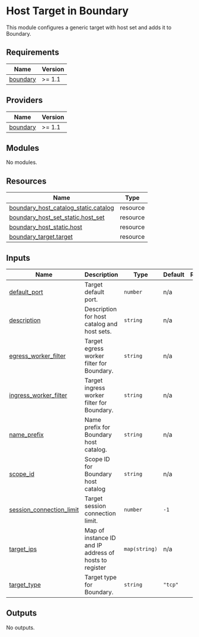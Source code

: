 # Host Target in Boundary

This module configures a generic target with host set and adds it
to Boundary.

## Requirements

| Name | Version |
|------|---------|
| <a name="requirement_boundary"></a> [boundary](#requirement\_boundary) | >= 1.1 |

## Providers

| Name | Version |
|------|---------|
| <a name="provider_boundary"></a> [boundary](#provider\_boundary) | >= 1.1 |

## Modules

No modules.

## Resources

| Name | Type |
|------|------|
| [boundary_host_catalog_static.catalog](https://registry.terraform.io/providers/hashicorp/boundary/latest/docs/resources/host_catalog_static) | resource |
| [boundary_host_set_static.host_set](https://registry.terraform.io/providers/hashicorp/boundary/latest/docs/resources/host_set_static) | resource |
| [boundary_host_static.host](https://registry.terraform.io/providers/hashicorp/boundary/latest/docs/resources/host_static) | resource |
| [boundary_target.target](https://registry.terraform.io/providers/hashicorp/boundary/latest/docs/resources/target) | resource |

## Inputs

| Name | Description | Type | Default | Required |
|------|-------------|------|---------|:--------:|
| <a name="input_default_port"></a> [default\_port](#input\_default\_port) | Target default port. | `number` | n/a | yes |
| <a name="input_description"></a> [description](#input\_description) | Description for host catalog and host sets. | `string` | n/a | yes |
| <a name="input_egress_worker_filter"></a> [egress\_worker\_filter](#input\_egress\_worker\_filter) | Target egress worker filter for Boundary. | `string` | n/a | yes |
| <a name="input_ingress_worker_filter"></a> [ingress\_worker\_filter](#input\_ingress\_worker\_filter) | Target ingress worker filter for Boundary. | `string` | n/a | yes |
| <a name="input_name_prefix"></a> [name\_prefix](#input\_name\_prefix) | Name prefix for Boundary host catalog. | `string` | n/a | yes |
| <a name="input_scope_id"></a> [scope\_id](#input\_scope\_id) | Scope ID for Boundary host catalog | `string` | n/a | yes |
| <a name="input_session_connection_limit"></a> [session\_connection\_limit](#input\_session\_connection\_limit) | Target session connection limit. | `number` | `-1` | no |
| <a name="input_target_ips"></a> [target\_ips](#input\_target\_ips) | Map of instance ID and IP address of hosts to register | `map(string)` | n/a | yes |
| <a name="input_target_type"></a> [target\_type](#input\_target\_type) | Target type for Boundary. | `string` | `"tcp"` | no |

## Outputs

No outputs.
